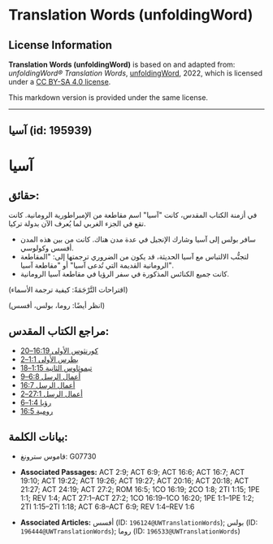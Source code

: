 # Translation Words (unfoldingWord)

## License Information

**Translation Words (unfoldingWord)** is based on and adapted from: _unfoldingWord® Translation Words_, [unfoldingWord](https://unfoldingword.org/utw), 2022, which is licensed under a [CC BY-SA 4.0 license](https://creativecommons.org/licenses/by-sa/4.0/legalcode.en).

This markdown version is provided under the same license.



--------------------------------

## آسيا (id: 195939)

آسيا
====

حقائق:
------

في أزمنة الكتاب المقدس، كانت "آسيا" اسم مقاطعة من الإمبراطورية الرومانية. كانت تقع في الجزء الغربي لما يُعرف الآن بدولة تركيا.

* سافر بولس إلى آسيا وشارك الإنجيل في عدة مدن هناك. كانت من بين هذه المدن أفسس وكولوسي.
* لتجنُّب الالتباس مع آسيا الحديثة، قد يكون من الضروري ترجمتها إلى: "المقاطعة الرومانية القديمة التي تُدعى آسيا" أو "مقاطعة آسيا".
* كانت جميع الكنائس المذكورة في سفر الرؤيا في مقاطعة آسيا الرومانية.

(اقتراحات التَّرْجَمَةً: كيفية ترجمة الأسماء)

(انظر أيضًا: روما، بولس، أفسس)

مراجع الكتاب المقدس:
--------------------

* [كورنثوس الأولى 16:19–20](https://ref.ly/1Cor16:19-1Cor16:20)
* [بطرس الأولى 1:1–2](https://ref.ly/1Pet1:1-1Pet1:2)
* [تيموثاوس الثانية 1:15–18](https://ref.ly/2Tim1:15-2Tim1:18)
* [أعمال الرسل 6:8–9](https://ref.ly/Acts6:8-Acts6:9)
* [أعمال الرسل 16:7](https://ref.ly/Acts16:7)
* [أعمال الرسل 27:1–2](https://ref.ly/Acts27:1-Acts27:2)
* [رؤيا 1:4–6](https://ref.ly/Rev1:4-Rev1:6)
* [رومية 16:5](https://ref.ly/Rom16:5)

بيانات الكلمة:
--------------

* قاموس سترونغ: G07730

* **Associated Passages:** ACT 2:9; ACT 6:9; ACT 16:6; ACT 16:7; ACT 19:10; ACT 19:22; ACT 19:26; ACT 19:27; ACT 20:16; ACT 20:18; ACT 21:27; ACT 24:19; ACT 27:2; ROM 16:5; 1CO 16:19; 2CO 1:8; 2TI 1:15; 1PE 1:1; REV 1:4; ACT 27:1–ACT 27:2; 1CO 16:19–1CO 16:20; 1PE 1:1–1PE 1:2; 2TI 1:15–2TI 1:18; ACT 6:8–ACT 6:9; REV 1:4–REV 1:6
* **Associated Articles:** أفسس (ID: `196124@UWTranslationWords`); بولس (ID: `196444@UWTranslationWords`); روما (ID: `196533@UWTranslationWords`)

